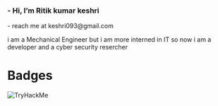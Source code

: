 
<h3>- Hi, I’m Ritik kumar keshri </h3>
- reach me at keshri093@gmail.com

i am a Mechanical Engineer but i am more interned in IT so now i am a developer and a cyber security resercher

<h1>Badges</h1>

<img src="https://tryhackme-badges.s3.amazonaws.com/keshri093.png" alt="TryHackMe"> <div data-iframe-width="150" data-iframe-height="270" data-share-badge-id="bebe8b1d-ac29-48ac-b857-49cd68f0acec" data-share-badge-host="https://www.credly.com"></div><script type="text/javascript" async src="//cdn.credly.com/assets/utilities/embed.js"></script>
 
<!---
rkcoder093/rkcoder093 is a ✨ special ✨ repository because its `README.md` (this file) appears on your GitHub profile.
You can click the Preview link to take a look at your changes.
--->

